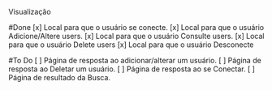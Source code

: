 ﻿Visualização

#Done
[x] Local para que o usuário se conecte.
[x] Local para que o usuário Adicione/Altere users.
[x] Local para que o usuário Consulte users.
[x] Local para que o usuário Delete users
[x] Local para que o usuário Desconecte

#To Do
[ ] Página de resposta ao adicionar/alterar um usuário.
[ ] Página de resposta ao Deletar um usuário.
[ ] Página de resposta ao se Conectar.
[ ] Página de resultado da Busca.

